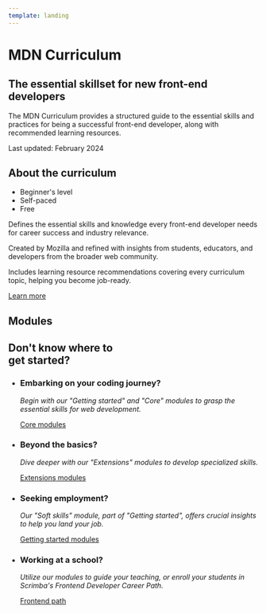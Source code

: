 ```yaml
---
template: landing
---
```


# MDN Curriculum

## The essential skillset for new front-end developers

The MDN Curriculum provides a structured guide to the essential skills and practices for being a successful front-end developer, along with recommended learning resources.

Last updated: February 2024

## About the curriculum

- Beginner's level
- Self-paced
- Free

Defines the essential skills and knowledge every front-end developer needs for career success and industry relevance.

Created by Mozilla and refined with insights from students, educators, and developers from the broader web community.

Includes learning resource recommendations covering every curriculum topic, helping you become job-ready.

[Learn more](./1-about-curriculum.md)

## Modules

<!-- generate content -->

## Don't know where to<br>get started? <!-- markdownlint-disable-line MD033 -->

- ### Embarking on your coding journey?

  _Begin with our "Getting started" and "Core" modules to grasp the essential skills for web development._

  [Core modules](./3-core/)

- ### Beyond the basics?

  _Dive deeper with our "Extensions" modules to develop specialized skills._

  [Extensions modules](./4-extensions/)

- ### Seeking employment?

  _Our "Soft skills" module, part of "Getting started", offers crucial insights to help you land your job._

  [Getting started modules](./2-getting-started/)

- ### Working at a school?

  _Utilize our modules to guide your teaching, or enroll your students in Scrimba's Frontend Developer Career Path._

  [Frontend path](https://v2.scrimba.com/the-frontend-developer-career-path-c0j?via=mdn)
